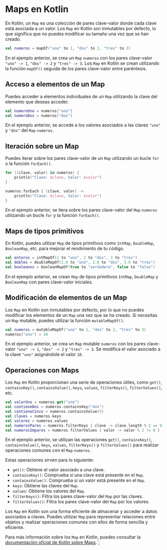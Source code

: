 # Maps en Kotlin

En Kotlin, un `Map` es una colección de pares clave-valor donde cada clave está asociada a un valor. Los `Map` en Kotlin son inmutables por defecto, lo que significa que no puedes modificar su tamaño una vez que se han creado.

```kotlin
val numeros = mapOf("uno" to 1, "dos" to 2, "tres" to 3)
```

En el ejemplo anterior, se crea un `Map` `numeros` con los pares clave-valor `"uno" -> 1`, `"dos" -> 2` y `"tres" -> 3`. Los `Map` en Kotlin se crean utilizando la función `mapOf()` seguida de los pares clave-valor entre paréntesis.

## Acceso a elementos de un Map

Puedes acceder a elementos individuales de un `Map` utilizando la clave del elemento que deseas acceder.

```kotlin
val numeroUno = numeros["uno"]
val numeroDos = numeros["dos"]
```

En el ejemplo anterior, se accede a los valores asociados a las claves `"uno"` y `"dos"` del `Map` `numeros`.

## Iteración sobre un Map

Puedes iterar sobre los pares clave-valor de un `Map` utilizando un bucle `for` o la función `forEach()`.

```kotlin
for ((clave, valor) in numeros) {
    println("Clave: $clave, Valor: $valor")
}

numeros.forEach { (clave, valor) ->
    println("Clave: $clave, Valor: $valor")
}
```

En el ejemplo anterior, se itera sobre los pares clave-valor del `Map` `numeros` utilizando un bucle `for` y la función `forEach()`.

## Maps de tipos primitivos

En Kotlin, puedes utilizar `Map` de tipos primitivos como `IntMap`, `DoubleMap`, `BooleanMap`, etc. para mejorar el rendimiento de tu código.

```kotlin
val enteros = intMapOf(1 to "uno", 2 to "dos", 3 to "tres")
val dobles = doubleMapOf(1.0 to "uno", 2.0 to "dos", 3.0 to "tres")
val booleanos = booleanMapOf(true to "verdadero", false to "falso")
```

En el ejemplo anterior, se crean `Map` de tipos primitivos `IntMap`, `DoubleMap` y `BooleanMap` con pares clave-valor iniciales.

## Modificación de elementos de un Map

Los `Map` en Kotlin son inmutables por defecto, por lo que no puedes modificar los elementos de un `Map` una vez que se ha creado. Si necesitas un `Map` mutable, puedes utilizar la función `mutableMapOf()`.

```kotlin
val numeros = mutableMapOf("uno" to 1, "dos" to 2, "tres" to 3)
numeros["uno"] = 10
```

En el ejemplo anterior, se crea un `Map` mutable `numeros` con los pares clave-valor `"uno" -> 1`, `"dos" -> 2` y `"tres" -> 3`. Se modifica el valor asociado a la clave `"uno"` asignándole el valor `10`.

## Operaciones con Maps

Los `Map` en Kotlin proporcionan una serie de operaciones útiles, como `get()`, `containsKey()`, `containsValue()`, `keys`, `values`, `filterKeys()`, `filterValues()`, etc.

```kotlin
val valorUno = numeros.get("uno")
val contieneDos = numeros.containsKey("dos")
val contieneCinco = numeros.containsValue(5)
val claves = numeros.keys
val valores = numeros.values
val numerosPares = numeros.filterKeys { clave -> clave.length % 2 == 0 }
val numerosImpares = numeros.filterValues { valor -> valor % 2 != 0 }
```

En el ejemplo anterior, se utilizan las operaciones `get()`, `containsKey()`, `containsValue()`, `keys`, `values`, `filterKeys()` y `filterValues()` para realizar operaciones comunes con el `Map` `numeros`.

Estas operaciones sirven para lo siguiente:

- `get()`: Obtiene el valor asociado a una clave.
- `containsKey()`: Comprueba si una clave está presente en el `Map`.
- `containsValue()`: Comprueba si un valor está presente en el `Map`.
- `keys`: Obtiene las claves del `Map`.
- `values`: Obtiene los valores del `Map`.
- `filterKeys()`: Filtra los pares clave-valor del `Map` por las claves.
- `filterValues()`: Filtra los pares clave-valor del `Map` por los valores.

Los `Map` en Kotlin son una forma eficiente de almacenar y acceder a datos asociados a claves. Puedes utilizar `Map` para representar relaciones entre objetos y realizar operaciones comunes con ellos de forma sencilla y eficiente.

Para más información sobre los `Map` en Kotlin, puedes consultar la [documentación oficial de Kotlin sobre Maps](https://kotlinlang.org/api/latest/jvm/stdlib/kotlin.collections/-map/).`;
